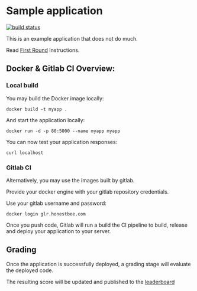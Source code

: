 # Sample application

[![build status](https://gitlab.honestbee.com/binhngoc17/vrp_public/badges/master/build.svg)](https://gitlab.honestbee.com/binhngoc17/vrp_public/commits/master)

This is an example application that does not do much.

Read [First Round](first_round/) Instructions.


## Docker & Gitlab CI Overview:

### Local build

You may build the Docker image locally:
```
docker build -t myapp .
```

And start the application locally:
```
docker run -d -p 80:5000 --name myapp myapp
```

You can now test your application responses:
```
curl localhost
```

### Gitlab CI

Alternatively, you may use the images built by gitlab.

Provide your docker engine with your gitlab repository credentials.

   Use your gitlab username and password:
   ```
   docker login glr.honestbee.com
   ```

Once you push code, Gitlab will run a build the CI pipeline to build, release and deploy your application to your server.

## Grading

Once the application is successfully deployed, a grading stage will evaluate the deployed code.

The resulting score will be updated and published to the [leaderboard](http://leaderboard.honestbee.com)

